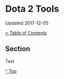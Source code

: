 <head>
</head>

# Dota 2 Tools

Updated 2017-12-05

[< Table of Contents][0]

## Section

Text

[^ Top][99]

[0]: ../README.md
[99]: README.md
